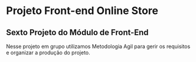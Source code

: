 # Projeto Front-end Online Store
##  Sexto Projeto do Módulo de Front-End

Nesse projeto em grupo utilizamos Metodologia Agil para gerir os requisitos e organizar a produção do projeto.
